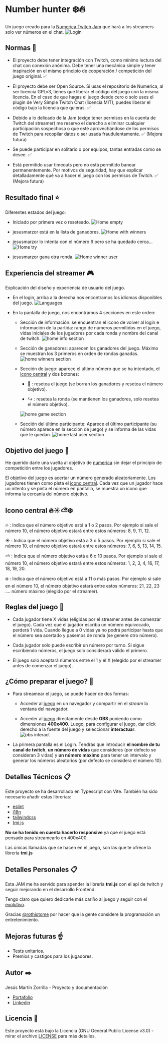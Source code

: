 # Number hunter :snowflake::fire:

Un juego creado para la [Numerica Twitch Jam](https://itch.io/jam/numerica-twitch-jam) que hará a los streamers solo ver números en el chat.
    ![Login](docs/login.png)

## Normas :page_with_curl:

- El proyecto debe tener integración con Twitch, como mínimo lectura del chat con conexión anónima. Debe tener una mecánica simple y tener inspiración en el mismo principio de cooperación / competición del juego original. :white_check_mark:

- El proyecto debe ser Open Source. Si usas el repositorio de Numerica, al ser licencia GPLv3, tienes que liberar el código del juego con la misma licencia. En el caso de que hagas el juego desde cero o solo uses el plugin de Very Simple Twitch Chat (licencia MIT), puedes liberar el código bajo la licencia que quieras. :white_check_mark:

- Debido a lo delicado de la Jam (exige tener permisos en la cuenta de Twitch del streamer) me reservo el derecho a eliminar cualquier participación sospechosa o que esté aprovechándose de los permisos de Twitch para recopilar datos o ser usada fraudulentamente. :white_check_mark: (Mejora futura)

- Se puede participar en solitario o por equipos, tantas entradas como se desee. :white_check_mark:

- Está permitido usar timeouts pero no está permitido banear permanentemente. Por motivos de seguridad, hay que explicar detalladamente qué va a hacer el juego con los permisos de Twitch. :white_check_mark: (Mejora futura)

## Resultado final :star:

Diferentes estados del juego:

- Iniciado por primera vez o reseteado.
    ![Home empty](docs/homeEmpty.png)

- jesusmarzor está en la lista de ganadores.
    ![Home with winners](docs/homeWithWinners.png)

- jesusmarzor lo intenta con el número 6 pero se ha quedado cerca...
    ![Home try](docs/homeTry.png)

- jesusmarzor gana otra ronda.
    ![Home winner user](docs/homeWinner.png)

## Experiencia del streamer :video_game:

Explicación del diseño y experiencia de usuario del juego.

- En el login, arriba a la derecha nos encontramos los idiomas disponibles del juego.
    ![Languages](docs/languages.png)

- En la pantalla de juego, nos encontramos 4 secciones en este orden:
    - Sección de información: se encuentran el icono de volver al login e información de la partida: rango de números permitidos en el juego, vidas iniciales de los jugadores por cada ronda y nombre del canal de twitch.
        ![home info section](docs/homeSection1.png)

    - Sección de ganadores: aparecen los ganadores del juego. Máximo se muestran los 3 primeros en orden de rondas ganadas.
        ![home winners section](docs/homeSection2.png)

    - Sección de juego: aparece el último número que se ha intentado, el [icono central](#icono-central-firesunnypartly_sunnysnowflake) y dos botones:
        - :arrows_counterclockwise: : resetea el juego (se borran los ganadores y resetea el número objetivo).

        - :arrow_right_hook: : resetea la ronda (se mantienen los ganadores, solo resetea el número objetivo).

        ![home game section](docs/homeSection3.png)
    
    - Sección del último participante: Aparece el último participante (su número aparece en la sección de juego) y se informa de las vidas que le quedan.
        ![home last user section](docs/homeSection4.png)

## Objetivo del juego :dart:

He querido darle una vuelta al objetivo de [numerica](https://github.com/rothiotome/numerica-twitch) sin dejar el principio de competición entre los jugadores.

El objetivo del juego es acertar un número generado aleatoriamente. Los jugadores tienen como pista el [icono central](#icono-central-firesunnypartly_sunnysnowflake). Cada vez que un jugador hace un intento y se pinta el número en pantalla, se muestra un icono que informa la cercanía del número objetivo.

## Icono central :fire::sunny::partly_sunny::snowflake:

:fire: : Indíca que el número objetivo está a 1 o 2 pasos. Por ejemplo si sale el número 10, el número objetivo estará entre estos números: 8, 9, 11, 12.

:sunny: : Indíca que el número objetivo está a 3 o 5 pasos. Por ejemplo si sale el número 10, el número objetivo estará entre estos números: 7, 6, 5, 13, 14, 15.

:partly_sunny: : Indíca que el número objetivo está a 6 o 10 pasos. Por ejemplo si sale el número 10, el número objetivo estará entre estos números: 1, 2, 3, 4, 16, 17, 18, 19, 20.

:snowflake: : Indíca que el número objetivo está a 11 o más pasos. Por ejemplo si sale en el número 10, el número objetivo estará entre estos números: 21, 22, 23 .... número máximo (elegido por el streamer).

## Reglas del juego :memo:

- Cada jugador tiene X vidas (eligidas por el streamer antes de comenzar el juego). Cada vez que el jugador escriba un número equivocado, perderá 1 vida. Cuando llegue a 0 vidas ya no podrá participar hasta que el número sea acertado y pasemos de ronda (se genere otro número).

- Cada jugador solo puede escribir un número por turno. Si sigue escribiendo números, el juego solo considerará válido el primero.

- El juego solo aceptará números entre el 1 y el X (elegido por el streamer antes de comenzar el juego).

## ¿Cómo preparar el juego? :rocket:

- Para streamear el juego, se puede hacer de dos formas:
    - Acceder al [juego](https://numberhunter.vercel.app) en un navegador y compartir en el *stream* la ventana del navegador.

    - Acceder al [juego](https://numberhunter.vercel.app) directamente desde **OBS**  poniendo como dimensiones **400x400**. Luego, para configurar el juego, dar click derecho a la fuente del juego y seleccionar **interactuar**.
        ![obs interact](docs/obsInteract.png)

- La primera pantalla es el Login. Tendrás que introducir **el nombre de tu canal de twitch**, **un número de vidas** que consideres (por defecto se consideran 3 vidas) y **un número máximo** para tener un intervalo y generar los números aleatorios (por defecto se considera el número 10).

## Detalles Técnicos 📋

Este proyecto se ha desarrollado en Typescript con Vite. También ha sido necesario añadir estas librerías:

- [eslint](https://eslint.org/)
- [i18n](https://www.npmjs.com/package/i18n)
- [tailwindcss](https://tailwindcss.com/)
- [tmi.js](https://tmijs.com/)

**No se ha tenido en cuenta hacerlo responsive** ya que el juego está pensado para streamearlo en 400x400.

Las únicas llamadas que se hacen en el juego, son las que te ofrece la librería **tmi.js**

## Detalles Personales :clipboard:

Esta JAM me ha servido para apender la librería **tmi.js** con el api de twitch y seguir mejorando en el desarrollo Frontend.

Tengo claro que quiero dedicarle más cariño al juego y seguir con el [evolutivo](#mejoras-futuras-point_up).

Gracias [@rothiotome](https://github.com/rothiotome) por hacer que la gente considere la programación un entretenimiento.

## Mejoras futuras :point_up:

- Tests unitarios.
- Premios y castigos para los jugadores.

## Autor ✒️
Jesús Martín Zorrilla - Proyecto y documentación
- [Portafolio](https://jesusmarzor.vercel.app)
- [Linkedin](https://linkedin.com/in/jesusmarzor)

## Licencia 📄
Este proyecto está bajo la Licencia (GNU General Public License v3.0) - mirar el archivo [LICENSE](LICENSE) para más detalles.